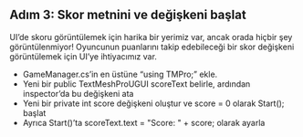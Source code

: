 ## Adım 3: Skor metnini ve değişkeni başlat
UI’de skoru görüntülemek için harika bir yerimiz var, ancak orada hiçbir şey görüntülenmiyor! Oyuncunun puanlarını takip edebileceği bir skor değişkeni görüntülemek için UI’ye ihtiyacımız var.

- GameManager.cs’in en üstüne “using TMPro;” ekle.
- Yeni bir public TextMeshProUGUI scoreText belirle, ardından inspector’da bu değişkeni ata
- Yeni bir private int score değişkeni oluştur ve score = 0 olarak Start(); başlat
- Ayrıca Start()’ta scoreText.text = "Score: " + score; olarak ayarla
